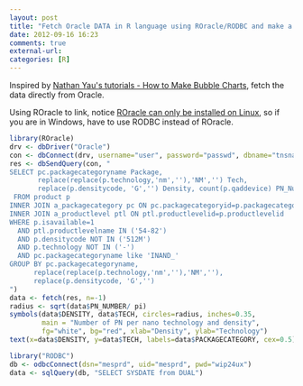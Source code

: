 ```yaml
---
layout: post
title: "Fetch Oracle DATA in R language using ROracle/RODBC and make a Bubble Charts"
date: 2012-09-16 16:23
comments: true
external-url:
categories: [R]
---
```

Inspired by [Nathan Yau's tutorials - How to Make Bubble Charts](http://flowingdata.com/2010/11/23/how-to-make-bubble-charts/), fetch the data directly from Oracle. <!--more-->

Using ROracle to link, notice [ROracle can only be installed on Linux](/2012/09/16/install-r-and-rstudio-in-ubuntu/), so if you are in Windows, have to use RODBC instead of ROracle.

```r PN_Circles.R
library(ROracle)
drv <- dbDriver("Oracle")
con <- dbConnect(drv, username="user", password="passwd", dbname="tnsname")
res <- dbSendQuery(con, "
SELECT pc.packagecategoryname Package,
	   replace(replace(p.technology,'nm',''),'NM','') Tech,
	   replace(p.densitycode, 'G','') Density, count(p.qaddevice) PN_Number
 FROM product p
INNER JOIN a_packagecategory pc ON pc.packagecategoryid=p.packagecategoryid
INNER JOIN a_productlevel ptl ON ptl.productlevelid=p.productlevelid
WHERE p.isavailable=1
  AND ptl.productlevelname IN ('54-82')
  AND p.densitycode NOT IN ('512M')
  AND p.technology NOT IN ('-')
  AND pc.packagecategoryname like 'INAND_'
GROUP BY pc.packagecategoryname,
	  replace(replace(p.technology,'nm',''),'NM',''),
	  replace(p.densitycode, 'G','')
")
data <- fetch(res, n=-1)
radius <- sqrt(data$PN_NUMBER/ pi)
symbols(data$DENSITY, data$TECH, circles=radius, inches=0.35,
		main = "Number of PN per nano technology and density",
		fg="white", bg="red", xlab="Density", ylab="Technology")
text(x=data$DENSITY, y=data$TECH, labels=data$PACKAGECATEGORY, cex=0.5)
```

```r using below if you are in Windows
library("RODBC")
db <- odbcConnect(dsn="mesprd", uid="mesprd", pwd="wip24ux")
data <- sqlQuery(db, "SELECT SYSDATE from DUAL")
```